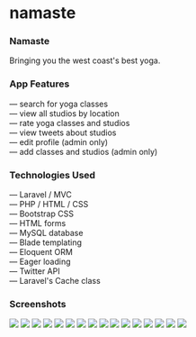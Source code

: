 # namaste

### Namaste
Bringing you the west coast's best yoga.

### App Features
&mdash; search for yoga classes <br>
&mdash; view all studios by location <br>
&mdash; rate yoga classes and studios <br>
&mdash; view tweets about studios <br>
&mdash; edit profile (admin only) <br>
&mdash; add classes and studios (admin only)

### Technologies Used
&mdash; Laravel / MVC <br>
&mdash; PHP / HTML / CSS <br>
&mdash; Bootstrap CSS <br>
&mdash; HTML forms <br>
&mdash; MySQL database <br>
&mdash; Blade templating <br>
&mdash; Eloquent ORM <br>
&mdash; Eager loading <br>
&mdash; Twitter API <br>
&mdash; Laravel's Cache class

### Screenshots
![](screenshots/namaste1.png)
![](screenshots/namaste2.png)
![](screenshots/namaste3.png)
![](screenshots/namaste4.png)
![](screenshots/namaste5.png)
![](screenshots/namaste6.png)
![](screenshots/namaste7.png)
![](screenshots/namaste8.png)
![](screenshots/namaste9.png)
![](screenshots/namaste10.png)
![](screenshots/namaste11.png)
![](screenshots/namaste12.png)
![](screenshots/namaste13.png)
![](screenshots/namaste14.png)
![](screenshots/namaste15.png)
![](screenshots/namaste16.png)